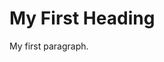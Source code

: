 <!DOCTYPE html>
<html>
<head>
<link rel="stylesheet" type="text/css" href="test2.css"
</head>
<body>

<h1>My First Heading</h1>
<p>My first paragraph.</p>

</body>
</html>
